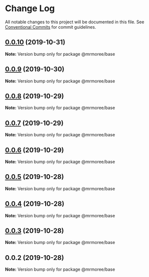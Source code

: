 # Change Log

All notable changes to this project will be documented in this file.
See [Conventional Commits](https://conventionalcommits.org) for commit guidelines.

## [0.0.10](https://github.com/mrmoree/ReweComponents/compare/@mrmoree/base@0.0.9...@mrmoree/base@0.0.10) (2019-10-31)

**Note:** Version bump only for package @mrmoree/base





## [0.0.9](https://github.com/mrmoree/ReweComponents/compare/@mrmoree/base@0.0.8...@mrmoree/base@0.0.9) (2019-10-30)

**Note:** Version bump only for package @mrmoree/base





## [0.0.8](https://github.com/mrmoree/ReweComponents/compare/@mrmoree/base@0.0.7...@mrmoree/base@0.0.8) (2019-10-29)

**Note:** Version bump only for package @mrmoree/base





## [0.0.7](https://github.com/mrmoree/ReweComponents/compare/@mrmoree/base@0.0.5...@mrmoree/base@0.0.7) (2019-10-29)

**Note:** Version bump only for package @mrmoree/base





## [0.0.6](https://github.com/mrmoree/ReweComponents/compare/@mrmoree/base@0.0.5...@mrmoree/base@0.0.6) (2019-10-29)

**Note:** Version bump only for package @mrmoree/base





## [0.0.5](https://github.com/mrmoree/ReweComponents/compare/@mrmoree/base@0.0.4...@mrmoree/base@0.0.5) (2019-10-28)

**Note:** Version bump only for package @mrmoree/base





## [0.0.4](https://github.com/mrmoree/ReweComponents/compare/@mrmoree/base@0.0.3...@mrmoree/base@0.0.4) (2019-10-28)

**Note:** Version bump only for package @mrmoree/base





## [0.0.3](https://github.com/mrmoree/ReweComponents/compare/@mrmoree/base@0.0.2...@mrmoree/base@0.0.3) (2019-10-28)

**Note:** Version bump only for package @mrmoree/base





## 0.0.2 (2019-10-28)

**Note:** Version bump only for package @mrmoree/base
